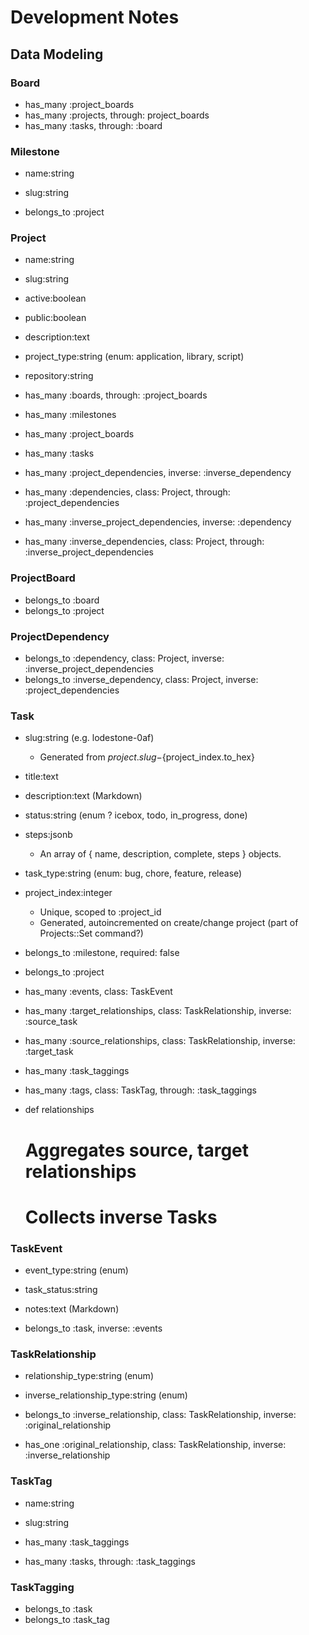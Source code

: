 # Development Notes

## Data Modeling

### Board

- has_many :project_boards
- has_many :projects, through: project_boards
- has_many :tasks, through: :board

### Milestone

- name:string
- slug:string

- belongs_to :project

### Project

- name:string
- slug:string
- active:boolean
- public:boolean
- description:text
- project_type:string (enum: application, library, script)
- repository:string

- has_many :boards, through: :project_boards
- has_many :milestones
- has_many :project_boards
- has_many :tasks

- has_many :project_dependencies,
    inverse: :inverse_dependency
- has_many :dependencies,
    class: Project,
    through: :project_dependencies
- has_many :inverse_project_dependencies,
    inverse: :dependency
- has_many :inverse_dependencies,
    class: Project,
    through: :inverse_project_dependencies

### ProjectBoard

- belongs_to :board
- belongs_to :project

### ProjectDependency

- belongs_to :dependency,
    class: Project,
    inverse: :inverse_project_dependencies
- belongs_to :inverse_dependency,
    class: Project,
    inverse: :project_dependencies

### Task

- slug:string (e.g. lodestone-0af)
  - Generated from ${project.slug}-${project_index.to_hex}
- title:text
- description:text (Markdown)
- status:string (enum ? icebox, todo, in_progress, done)
- steps:jsonb
  - An array of { name, description, complete, steps } objects.
- task_type:string (enum: bug, chore, feature, release)
- project_index:integer
  - Unique, scoped to :project_id
  - Generated, autoincremented on create/change project
    (part of Projects::Set command?)

- belongs_to :milestone, required: false
- belongs_to :project
- has_many :events, class: TaskEvent
- has_many :target_relationships,
    class: TaskRelationship,
    inverse: :source_task
- has_many :source_relationships,
    class: TaskRelationship,
    inverse: :target_task
- has_many :task_taggings
- has_many :tags,
    class: TaskTag,
    through: :task_taggings

- def relationships
    # Aggregates source, target relationships
    # Collects inverse Tasks

### TaskEvent

- event_type:string (enum)
- task_status:string
- notes:text (Markdown)

- belongs_to :task, inverse: :events

### TaskRelationship

- relationship_type:string (enum)
- inverse_relationship_type:string (enum)

- belongs_to :inverse_relationship, class: TaskRelationship, inverse: :original_relationship
- has_one :original_relationship, class: TaskRelationship, inverse: :inverse_relationship

### TaskTag

- name:string
- slug:string

- has_many :task_taggings
- has_many :tasks,
    through: :task_taggings

### TaskTagging

- belongs_to :task
- belongs_to :task_tag
